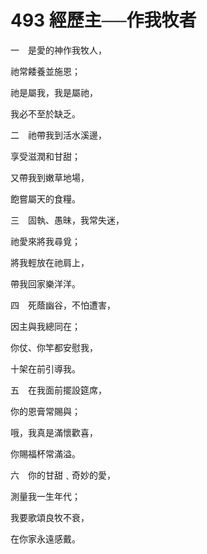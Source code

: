 # 493 經歷主──作我牧者

一　是愛的神作我牧人，

祂常餧養並施恩；

祂是屬我，我是屬祂，

我必不至於缺乏。

二　祂帶我到活水溪邊，

享受滋潤和甘甜；

又帶我到嫩草地場，

飽嘗屬天的食糧。

三　固執、愚昧，我常失迷，

祂愛來將我尋覓；

將我輕放在祂肩上，

帶我回家樂洋洋。

四　死蔭幽谷，不怕遭害，

因主與我總同在；

你仗、你竿都安慰我，

十架在前引導我。

五　在我面前擺設筵席，

你的恩膏常賜與；

哦，我真是滿懷歡喜，

你賜福杯常滿溢。

六　你的甘甜﹑奇妙的愛，

測量我一生年代；

我要歌頌良牧不衰，

在你家永遠感戴。

